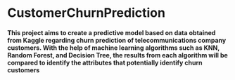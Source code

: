 # CustomerChurnPrediction
#### This project aims to create a predictive model based on data obtained from Kaggle regarding churn prediction of telecommunications company customers. With the help of machine learning algorithms such as KNN, Random Forest, and Decision Tree, the results from each algorithm will be compared to identify the attributes that potentially identify churn customers
